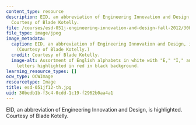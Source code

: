 ```yaml
---
content_type: resource
description: EID, an abbreviation of Engineering Innovation and Design, is highlighted.
  Courtesy of Blade Kotelly.
file: /courses/esd-051j-engineering-innovation-and-design-fall-2012/30bedb1bf3c40cdd1c19f2962b0aa4a1_esd-051jf12-th.jpg
file_type: image/jpeg
image_metadata:
  caption: EID, an abbreviation of Engineering Innovation and Design, is highlighted.
    (Courtesy of Blade Kotelly.)
  credit: Courtesy of Blade Kotelly.
  image-alt: Assortment of English alphabets in white with "E," "I," and "D" three
    letters highlighted in red in black background.
learning_resource_types: []
ocw_type: OCWImage
resourcetype: Image
title: esd-051jf12-th.jpg
uid: 30bedb1b-f3c4-0cdd-1c19-f2962b0aa4a1
---
```

EID, an abbreviation of Engineering Innovation and Design, is highlighted. Courtesy of Blade Kotelly.

